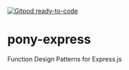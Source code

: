 [![Gitpod ready-to-code](https://img.shields.io/badge/Gitpod-ready--to--code-blue?logo=gitpod)](https://gitpod.io/#https://github.com/blessberry/pony-express)

# pony-express
Function Design Patterns for Express.js
